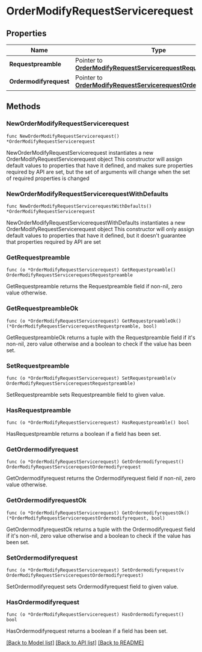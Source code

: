 # OrderModifyRequestServicerequest

## Properties

Name | Type | Description | Notes
------------ | ------------- | ------------- | -------------
**Requestpreamble** | Pointer to [**OrderModifyRequestServicerequestRequestpreamble**](OrderModifyRequestServicerequestRequestpreamble.md) |  | [optional] 
**Ordermodifyrequest** | Pointer to [**OrderModifyRequestServicerequestOrdermodifyrequest**](OrderModifyRequestServicerequestOrdermodifyrequest.md) |  | [optional] 

## Methods

### NewOrderModifyRequestServicerequest

`func NewOrderModifyRequestServicerequest() *OrderModifyRequestServicerequest`

NewOrderModifyRequestServicerequest instantiates a new OrderModifyRequestServicerequest object
This constructor will assign default values to properties that have it defined,
and makes sure properties required by API are set, but the set of arguments
will change when the set of required properties is changed

### NewOrderModifyRequestServicerequestWithDefaults

`func NewOrderModifyRequestServicerequestWithDefaults() *OrderModifyRequestServicerequest`

NewOrderModifyRequestServicerequestWithDefaults instantiates a new OrderModifyRequestServicerequest object
This constructor will only assign default values to properties that have it defined,
but it doesn't guarantee that properties required by API are set

### GetRequestpreamble

`func (o *OrderModifyRequestServicerequest) GetRequestpreamble() OrderModifyRequestServicerequestRequestpreamble`

GetRequestpreamble returns the Requestpreamble field if non-nil, zero value otherwise.

### GetRequestpreambleOk

`func (o *OrderModifyRequestServicerequest) GetRequestpreambleOk() (*OrderModifyRequestServicerequestRequestpreamble, bool)`

GetRequestpreambleOk returns a tuple with the Requestpreamble field if it's non-nil, zero value otherwise
and a boolean to check if the value has been set.

### SetRequestpreamble

`func (o *OrderModifyRequestServicerequest) SetRequestpreamble(v OrderModifyRequestServicerequestRequestpreamble)`

SetRequestpreamble sets Requestpreamble field to given value.

### HasRequestpreamble

`func (o *OrderModifyRequestServicerequest) HasRequestpreamble() bool`

HasRequestpreamble returns a boolean if a field has been set.

### GetOrdermodifyrequest

`func (o *OrderModifyRequestServicerequest) GetOrdermodifyrequest() OrderModifyRequestServicerequestOrdermodifyrequest`

GetOrdermodifyrequest returns the Ordermodifyrequest field if non-nil, zero value otherwise.

### GetOrdermodifyrequestOk

`func (o *OrderModifyRequestServicerequest) GetOrdermodifyrequestOk() (*OrderModifyRequestServicerequestOrdermodifyrequest, bool)`

GetOrdermodifyrequestOk returns a tuple with the Ordermodifyrequest field if it's non-nil, zero value otherwise
and a boolean to check if the value has been set.

### SetOrdermodifyrequest

`func (o *OrderModifyRequestServicerequest) SetOrdermodifyrequest(v OrderModifyRequestServicerequestOrdermodifyrequest)`

SetOrdermodifyrequest sets Ordermodifyrequest field to given value.

### HasOrdermodifyrequest

`func (o *OrderModifyRequestServicerequest) HasOrdermodifyrequest() bool`

HasOrdermodifyrequest returns a boolean if a field has been set.


[[Back to Model list]](../README.md#documentation-for-models) [[Back to API list]](../README.md#documentation-for-api-endpoints) [[Back to README]](../README.md)


